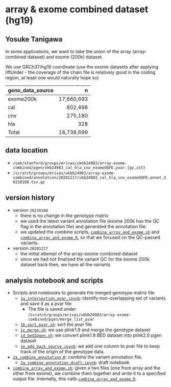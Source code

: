 # array & exome combined dataset (hg19)

## Yosuke Tanigawa

In some applications, we want to take the union of the array (array-combined dataset) and exome (200k) dataset.

We use GRCh37/hg19 coordinate (use the exome datasets after applying liftUnder - the coverage of the chain file is relatively good in the coding region, at least one would naturally hope so)

| geno_data_source | n          |
|------------------|-----------:|
| exome200k        | 17,660,693 |
| cal              |    802,498 |
| cnv              |    275,180 |
| hla              |        328 |
| Total            | 18,738,699 |

## data location

- `/oak/stanford/groups/mrivas/ukbb24983/array-exome-combined/pgen/ukb24983_cal_hla_cnv_exomeOQFE.pvar.{gz,zst}`
- `/scratch/groups/mrivas/ukbb24983/array-exome-combined/annotation/20201217/ukb24983_cal_hla_cnv_exomeOQFE.annot_20210108.tsv.gz`

## version history

- version `20210108`
  - there is no change in the genotype matrix
  - we used the latest variant annotation file (exome 200k has the QC flag in the annotation file) and generated the annotation file.
  - we updated the combine scripts, [`combine_array_and_exome.sh`](combine_array_and_exome.sh) and [`combine_array_and_exome.R`](combine_array_and_exome.R), so that we focused on the QC-passed variants.
- version `20201217`
  - the initial attempt of the array-exome combined dataset
  - since we had not finalized the variant QC for the exome 200k dataset back then, we have all the variants

## analysis notebook and scripts

- Scripts and notebooks to generate the merged genotype matrix file
  - [`1a_intersection_pvar.ipynb`](1a_intersection_pvar.ipynb): identify non-overlapping set of variants and save it as a pvar file
    - The file is saved under `/scratch/groups/mrivas/ukbb24983/array-exome-combined/pgen/merge_list_pvar`
  - [`1b_sort_pvar.sh`](1b_sort_pvar.sh): sort the pvar file
  - [`1c_merge.sh`](1c_merge.sh): we use plink1.9 and merge the genotype dataset
  - [`1d_bed2pgen.sh`](1d_bed2pgen.sh): we convert plink1.9 BED dataset into plink2.0 pgen dataset
  - [`1e_add_back_source.ipynb`](1e_add_back_source.ipynb): we add one column to pvar file to keep track of the origin of the genotype data.
- [`2a_combine_annotation.R`](2a_combine_annotation.R): combine the variant annotation file.
  - [`2a_combine_annotation_draft.ipynb`](2a_combine_annotation_draft.ipynb): draft notebook
- [`combine_array_and_exome.sh`](combine_array_and_exome.sh): given a two files (one from array and the other from exome), we combine them together and write it to a specified output file. Internally, this calls [`combine_array_and_exome.R`](combine_array_and_exome.R).

